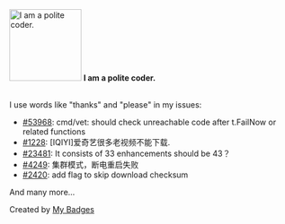<img src="https://github.com/my-badges/my-badges/blob/master/src/all-badges/polite-coder/polite-coder.png?raw=true" alt="I am a polite coder." title="I am a polite coder." width="128">
<strong>I am a polite coder.</strong>
<br><br>

I use words like "thanks" and "please" in my issues:

- <a href="https://github.com/golang/go/issues/53968">#53968</a>: cmd/vet: should check unreachable code﻿ after t.FailNow or related functions
- <a href="https://github.com/soimort/you-get/issues/1228">#1228</a>: [IQIYI]爱奇艺很多老视频不能下载.
- <a href="https://github.com/kubernetes/website/issues/23481">#23481</a>: It consists of 33 enhancements should be 43？
- <a href="https://github.com/taosdata/TDengine/issues/4249">#4249</a>: 集群模式，断电重启失败
- <a href="https://github.com/kubeedge/kubeedge/issues/2420">#2420</a>: add flag to skip download checksum

 And many more...


Created by <a href="https://github.com/my-badges/my-badges">My Badges</a>